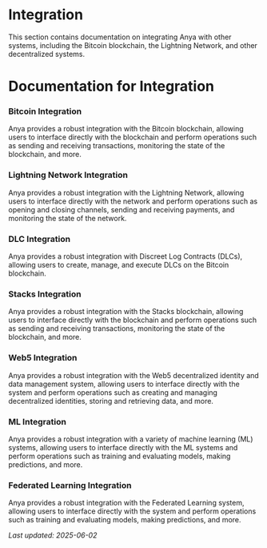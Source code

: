 # Integration

This section contains documentation on integrating Anya with other systems,
including the Bitcoin blockchain, the Lightning Network, and other
decentralized systems.

Documentation for Integration
===========================

### Bitcoin Integration

Anya provides a robust integration with the Bitcoin blockchain, allowing
users to interface directly with the blockchain and perform operations
such as sending and receiving transactions, monitoring the state of the
blockchain, and more.

### Lightning Network Integration

Anya provides a robust integration with the Lightning Network, allowing
users to interface directly with the network and perform operations such
as opening and closing channels, sending and receiving payments, and
monitoring the state of the network.

### DLC Integration

Anya provides a robust integration with Discreet Log Contracts (DLCs),
allowing users to create, manage, and execute DLCs on the Bitcoin
blockchain.

### Stacks Integration

Anya provides a robust integration with the Stacks blockchain, allowing
users to interface directly with the blockchain and perform operations
such as sending and receiving transactions, monitoring the state of the
blockchain, and more.

### Web5 Integration

Anya provides a robust integration with the Web5 decentralized identity
and data management system, allowing users to interface directly with the
system and perform operations such as creating and managing decentralized
identities, storing and retrieving data, and more.

### ML Integration

Anya provides a robust integration with a variety of machine learning
(ML) systems, allowing users to interface directly with the ML systems and
perform operations such as training and evaluating models, making
predictions, and more.

### Federated Learning Integration

Anya provides a robust integration with the Federated Learning system,
allowing users to interface directly with the system and perform
operations such as training and evaluating models, making predictions,
and more.

*Last updated: 2025-06-02*
